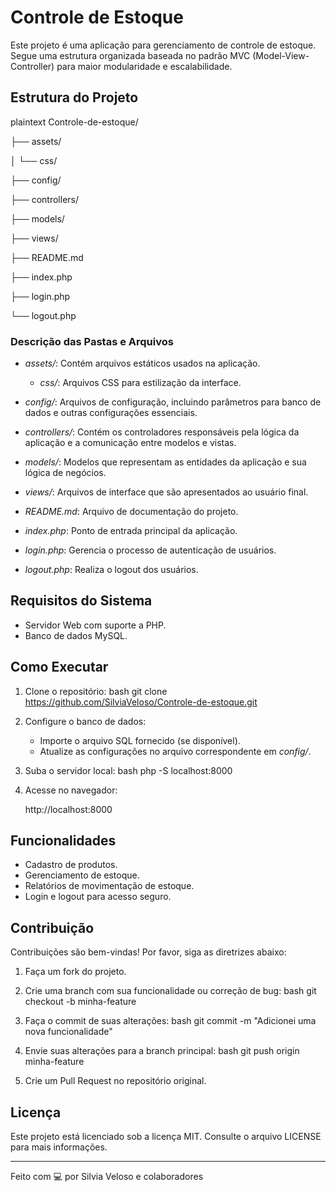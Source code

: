 # Controle de Estoque

Este projeto é uma aplicação para gerenciamento de controle de estoque. Segue uma estrutura organizada baseada no padrão MVC (Model-View-Controller) para maior modularidade e escalabilidade.

## Estrutura do Projeto

plaintext
Controle-de-estoque/

├── assets/

│   └── css/

├── config/

├── controllers/

├── models/

├── views/

├── README.md

├── index.php

├── login.php

└── logout.php


### Descrição das Pastas e Arquivos

- *assets/*: Contém arquivos estáticos usados na aplicação.
  - *css/*: Arquivos CSS para estilização da interface.

- *config/*: Arquivos de configuração, incluindo parâmetros para banco de dados e outras configurações essenciais.

- *controllers/*: Contém os controladores responsáveis pela lógica da aplicação e a comunicação entre modelos e vistas.

- *models/*: Modelos que representam as entidades da aplicação e sua lógica de negócios.

- *views/*: Arquivos de interface que são apresentados ao usuário final.

- *README.md*: Arquivo de documentação do projeto.

- *index.php*: Ponto de entrada principal da aplicação.

- *login.php*: Gerencia o processo de autenticação de usuários.

- *logout.php*: Realiza o logout dos usuários.

## Requisitos do Sistema

- Servidor Web com suporte a PHP.
- Banco de dados MySQL.

## Como Executar

1. Clone o repositório:
   bash
   git clone https://github.com/SilviaVeloso/Controle-de-estoque.git
   

2. Configure o banco de dados:
   - Importe o arquivo SQL fornecido (se disponível).
   - Atualize as configurações no arquivo correspondente em *config/*.

3. Suba o servidor local:
   bash
   php -S localhost:8000
   

4. Acesse no navegador:
   
   http://localhost:8000
   

## Funcionalidades

- Cadastro de produtos.
- Gerenciamento de estoque.
- Relatórios de movimentação de estoque.
- Login e logout para acesso seguro.

## Contribuição

Contribuições são bem-vindas! Por favor, siga as diretrizes abaixo:

1. Faça um fork do projeto.
2. Crie uma branch com sua funcionalidade ou correção de bug:
   bash
   git checkout -b minha-feature
   
3. Faça o commit de suas alterações:
   bash
   git commit -m "Adicionei uma nova funcionalidade"
   
4. Envie suas alterações para a branch principal:
   bash
   git push origin minha-feature
   
5. Crie um Pull Request no repositório original.

## Licença

Este projeto está licenciado sob a licença MIT. Consulte o arquivo LICENSE para mais informações.

---

Feito com 💻 por Silvia Veloso e colaboradores
